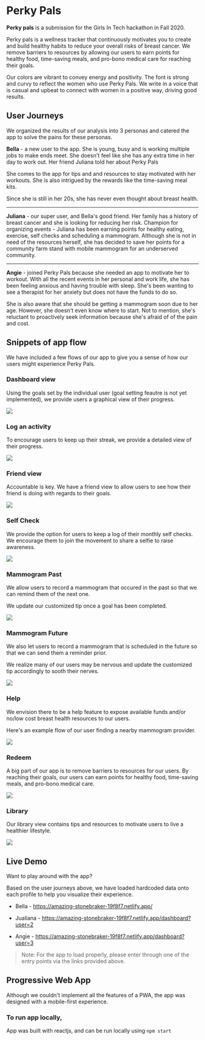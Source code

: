 # Perky Pals
<strong>Perky pals</strong> is a submission for the Girls In Tech hackathon in Fall 2020.

Perky pals is a wellness tracker that continuously motivates you to create and build healthy habits to reduce your overall risks of breast cancer.  We remove barriers to resources by allowing our users to earn points for healthy food, time-saving meals, and pro-bono medical care for reaching their goals. 

Our colors are vibrant to convey energy and positivity. The font is strong and curvy to reflect the women who use Perky Pals. We write in a voice that is casual and upbeat to connect with women in a positive way, driving good results.

## User Journeys
We organized the results of our analysis into 3 personas and catered the app to solve the pains for these personas.

<strong>Bella</strong> - a new user to the app. She is young, busy and is working multiple jobs to make ends meet. She doesn't feel like she has any extra time in her day to work out.  Her friend Juliana told her about Perky Pals

She comes to the app for tips and and resources to stay motivated with her workouts. She is also intrigued by the rewards like the time-saving meal kits.

Since she is still in her 20s, she has never even thought about breast health. 

---

<strong>Juliana</strong>  - our super user, and Bella's good friend. Her family has a history of breast cancer and she is looking for reducing her risk.  Champion for organizing events - Juliana has been earning points for healthy eating, exercise, self checks and scheduling a mammogram. Although she is not in need of the resources herself, she has decided to save her points for a community farm stand with mobile mammogram for an underserved community.

---

<strong>Angie</strong>  - joined Perky Pals because she needed an app to motivate her to workout. With all the recent events in her personal and work life, she has been feeling anxious and having trouble with sleep. She's been wanting to see a therapist for her anxiety but does not have the funds to do so.

She is also aware that she should be getting a mammogram soon due to her age. However, she doesn't even know where to start. Not to mention, she's reluctant to proactively seek information because she's afraid of of the pain and cost.

## Snippets of app flow

We have included a few flows of our app to give you a sense of how our users might experience Perky Pals.

### Dashboard view
Using the goals set by the individual user (goal setting feautre is not yet implemented), we provide users a graphical view of their progress. 

![](/src/assets/dashboard.gif)

### Log an activity
To encourage users to keep up their streak, we provide a detailed view of their progress.

![](/src/assets/loggingExercise.gif)


### Friend view
Accountable is key. We have a friend view to allow users to see how their friend is doing with regards to their goals.

![](/src/assets/friend.gif)


### Self Check
We provide the option for users to keep a log of their monthly self checks. We encourage them to join the movement to share a selfie to raise awareness.

![](/src/assets/selfCheck.gif)


### Mammogram Past
We allow users to record a mammogram that occured in the past so that we can remind them of the next one.

We update our customized tip once a goal has been completed.

![](/src/assets/mammogramPast.gif)

### Mammogram Future
We also let users to record a mammogram that is scheduled in the future so that we can send them a reminder prior. 

We realize many of our users may be nervous and update the customized tip accordingly to sooth their nerves. 

![](/src/assets/mammogramFuture.gif)


### Help
We envision there to be a help feature to expose available funds and/or no/low cost breast health resources to our users.

Here's an example flow of our user finding a nearby mammogram provider.

![](/src/assets/help.gif)


### Redeem
A big part of our app is to remove barriers to resources for our users. By reaching their goals, our users can earn points for healthy food, time-saving meals, and pro-bono medical care.

![](/src/assets/redeem.gif)


### Library
Our library view contains tips and resources to motivate users to live a healthier lifestyle.

![](/src/assets/library.gif)


## Live Demo
Want to play around with the app?

Based on the user journeys above, we have loaded hardcoded data onto each profile to help you visualize their experience.

- Bella - https://amazing-stonebraker-19f8f7.netlify.app/


- Jualiana - https://amazing-stonebraker-19f8f7.netlify.app/dashboard?user=2


- Angie - https://amazing-stonebraker-19f8f7.netlify.app/dashboard?user=3


> Note: 
For the app to load properly, please enter through one of the entry points via the links provided above.

## Progressive Web App
Although we couldn't implement all the features of a PWA, the app was designed with a mobile-first experience. 

### To run app locally,
App was built with reactjs, and can be run locally using `npm start`

